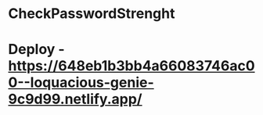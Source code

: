 # CheckPasswordStrenght
# Deploy - https://648eb1b3bb4a66083746ac00--loquacious-genie-9c9d99.netlify.app/
